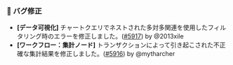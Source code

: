 ### 🐛 バグ修正

* **[データ可視化]** チャートクエリでネストされた多対多関連を使用したフィルタリング時のエラーを修正しました。([#5917](https://github.com/nocobase/nocobase/pull/5917)) by @2013xile
* **[ワークフロー：集計ノード]** トランザクションによって引き起こされた不正確な集計結果を修正しました。([#5916](https://github.com/nocobase/nocobase/pull/5916)) by @mytharcher
